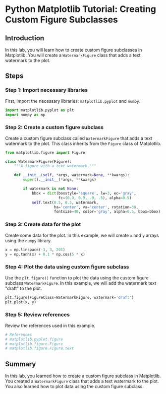 # Python Matplotlib Tutorial: Creating Custom Figure Subclasses

## Introduction

In this lab, you will learn how to create custom figure subclasses in Matplotlib. You will create a `WatermarkFigure` class that adds a text watermark to the plot.

## Steps

### Step 1: Import necessary libraries

First, import the necessary libraries: `matplotlib.pyplot` and `numpy`.

```python
import matplotlib.pyplot as plt
import numpy as np
```

### Step 2: Create a custom figure subclass

Create a custom figure subclass called `WatermarkFigure` that adds a text watermark to the plot. This class inherits from the `Figure` class of Matplotlib.

```python
from matplotlib.figure import Figure

class WatermarkFigure(Figure):
    """A figure with a text watermark."""

    def __init__(self, *args, watermark=None, **kwargs):
        super().__init__(*args, **kwargs)

        if watermark is not None:
            bbox = dict(boxstyle='square', lw=3, ec='gray',
                        fc=(0.9, 0.9, .9, .5), alpha=0.5)
            self.text(0.5, 0.5, watermark,
                      ha='center', va='center', rotation=30,
                      fontsize=40, color='gray', alpha=0.5, bbox=bbox)
```

### Step 3: Create data for the plot

Create some data for the plot. In this example, we will create `x` and `y` arrays using the `numpy` library.

```python
x = np.linspace(-3, 3, 201)
y = np.tanh(x) + 0.1 * np.cos(5 * x)
```

### Step 4: Plot the data using custom figure subclass

Use the `plt.figure()` function to plot the data using the custom figure subclass `WatermarkFigure`. In this example, we will add the watermark text "draft" to the plot.

```python
plt.figure(FigureClass=WatermarkFigure, watermark='draft')
plt.plot(x, y)
```

### Step 5: Review references

Review the references used in this example.

```python
# References
# matplotlib.pyplot.figure
# matplotlib.figure.Figure
# matplotlib.figure.Figure.text
```

## Summary

In this lab, you learned how to create a custom figure subclass in Matplotlib. You created a `WatermarkFigure` class that adds a text watermark to the plot. You also learned how to plot data using the custom figure subclass.
